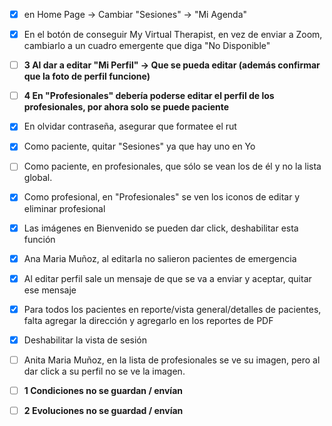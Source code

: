 - [x] en Home Page -> Cambiar "Sesiones" -> "Mi Agenda"
- [x] En el botón de conseguir My Virtual Therapist, en vez de enviar a Zoom, cambiarlo a un cuadro emergente que diga "No Disponible"

- [ ] **3 Al dar a editar "Mi Perfil" -> Que se pueda editar (además confirmar que la foto de perfil funcione)**
- [ ] **4 En "Profesionales" debería poderse editar el perfil de los profesionales, por ahora solo se puede paciente**
- [x] En olvidar contraseña, asegurar que formatee el rut

- [x] Como paciente, quitar "Sesiones" ya que hay uno en Yo
- [ ] Como paciente, en profesionales, que sólo se vean los de él y no la lista global.

- [x] Como profesional, en "Profesionales" se ven los iconos de editar y eliminar profesional

- [x] Las imágenes en Bienvenido se pueden dar click, deshabilitar esta función

- [x] Ana Maria Muñoz, al editarla no salieron pacientes de emergencia
- [x] Al editar perfil sale un mensaje de que se va a enviar y aceptar, quitar ese mensaje

- [x] Para todos los pacientes en reporte/vista general/detalles de pacientes, falta agregar la dirección y agregarlo en los reportes de PDF

- [x] Deshabilitar la vista de sesión

- [ ] Anita Maria Muñoz, en la lista de profesionales se ve su imagen, pero al dar click a su perfil no se ve la imagen.

- [ ] **1 Condiciones no se guardan / envían**
- [ ] **2 Evoluciones no se guardad / envían**

